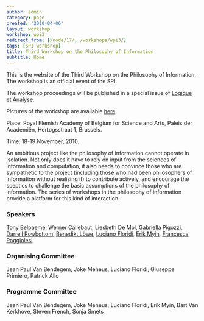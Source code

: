```yaml
---
author: admin
category: page
created: '2010-04-06'
layout: workshop
workshop: wpi3
redirect_from: [/node/17/, /workshops/wpi3/]
tags: [SPI workshop]
title: Third Workshop on the Philosophy of Information
subtitle: Home
---
```


This is the website of the Third Workshop on the Philosophy of Information.
The workshop is an official event of the SPI.

The workshop proceedings will be published in a special issue of [Logique et
Analyse](http://www.vub.ac.be/CLWF/L&A/).

Pictures of the workshop are available
[here](https://plus.google.com/u/0/photos/101294362622391498772/albums/5839215819484916161?sqi=104947988765378429502&sqsi=f6178460-687b-418d-bec7-bfc56e29fbcc).

Place: Royal Flemish Academy of Belgium for Science and Arts, Paleis der
Academiën, Hertogsstraat 1, Brussels.

Time: 18-19 November, 2010.

An ambitious project like the philosophy of information cannot operate in
isolation. Not only does it have to rely on input from the sciences of
information and computation, it also needs to convince those who are
sympathetic to the project (including those who had been philosophers of
information without realising it) to contribute actively, and encourage the
sceptics to challenge the basic assumptions of the philosophy of information.
The series of workshops in the philosophy of information provide a platform
for this kind of interaction.

### Speakers

[Tony Belpaeme](http://www.tech.plym.ac.uk/socce/staff/tonybelpaeme/
"http://www.tech.plym.ac.uk/socce/staff/tonybelpaeme/"), [Werner
Callebaut](http://www.kli.ac.at/institute-b.html?personal/callebaut
"http://www.kli.ac.at/institute-b.html?personal/callebaut"), [Liesbeth De
Mol](http://logica.ugent.be/centrum/members/members.php?situatie=no&persoon_id=116
"http://logica.ugent.be/centrum/members/members.php?situatie=no&persoon_id=116"),
[Gabriella Pigozzi](http://www.pigozzi.org/ "http://www.pigozzi.org/"),
[Darrell Rowbottom](http://users.ox.ac.uk/%7Esfop0262
"http://users.ox.ac.uk/~sfop0262"), [Benedikt
Löwe](http://staff.science.uva.nl/%7Ebloewe/
"http://staff.science.uva.nl/~bloewe/"), [Luciano
Floridi](http://www.philosophyofinformation.net/
"http://www.philosophyofinformation.net/"), [Erik
Myin](http://www.ua.ac.be/main.aspx?c=erik.myin
"http://www.ua.ac.be/main.aspx?c=erik.myin"), [Francesca
Poggiolesi](http://sites.google.com/site/poggiolesi/home
"http://sites.google.com/site/poggiolesi/home").

### Organising Committee  
Jean Paul Van Bendegem, Joke Meheus, Luciano Floridi, Giuseppe Primiero,
Patrick Allo

### Programme Committee  
Jean Paul Van Bendegem, Joke Meheus, Luciano Floridi, Erik Myin, Bart Van
Kerkhove, Steven French, Sonja Smets

